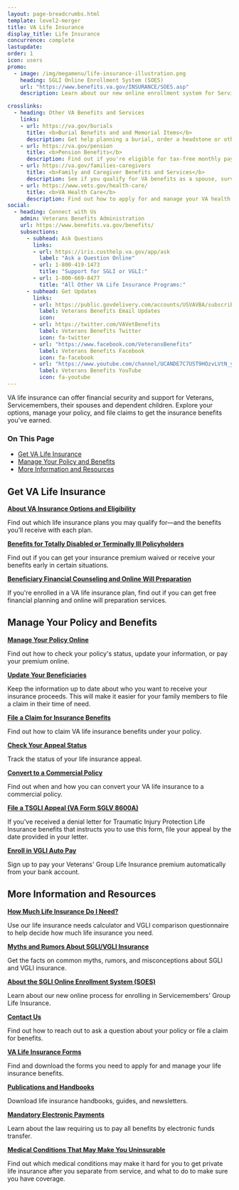 ```yaml
---
layout: page-breadcrumbs.html
template: level2-merger
title: VA Life Insurance
display_title: Life Insurance
concurrence: complete
lastupdate:
order: 1
icon: users
promo:
  - image: /img/megamenu/life-insurance-illustration.png
    heading: SGLI Online Enrollment System (SOES)
    url: "https://www.benefits.va.gov/INSURANCE/SOES.asp"
    description: Learn about our new online enrollment system for Servicemembers' Group Life Insurance.

crosslinks:
  - heading: Other VA Benefits and Services
    links:
    - url: https://va.gov/burials
      title: <b>Burial Benefits and and Memorial Items</b>
      description: Get help planning a burial, order a headstone or other memorial item, and apply for survivor and dependent benefits.
    - url: https://va.gov/pension
      title: <b>Pension Benefits</b>
      description: Find out if you're eligible for tax-free monthly payments as a wartime Veteran or surviving spouse or child.
    - url: https://va.gov/families-caregivers
      title: <b>Family and Caregiver Benefits and Services</b>
      description: See if you qualify for VA benefits as a spouse, surviving spouse, dependent child, or caregiver.
    - url: https://www.vets.gov/health-care/
      title: <b>VA Health Care</b>
      description: Find out how to apply for and manage your VA health care benefits.
social:
  - heading: Connect with Us
    admin: Veterans Benefits Administration
    url: https://www.benefits.va.gov/benefits/
    subsections:
      - subhead: Ask Questions
        links:
        - url: https://iris.custhelp.va.gov/app/ask
          label: "Ask a Question Online"
        - url: 1-800-419-1473
          title: "Support for SGLI or VGLI:"
        - url: 1-800-669-8477
          title: "All Other VA Life Insurance Programs:"    
      - subhead: Get Updates
        links:
        - url: https://public.govdelivery.com/accounts/USVAVBA/subscriber/new
          label: Veterans Benefits Email Updates
          icon:
        - url: https://twitter.com/VAVetBenefits
          label: Veterans Benefits Twitter
          icon: fa-twitter
        - url: "https://www.facebook.com/VeteransBenefits"
          label: Veterans Benefits Facebook
          icon: fa-facebook
        - url: "https://www.youtube.com/channel/UCANDE7C7UST9HOzvLVtN_yg"
          label: Veterans Benefits YouTube
          icon: fa-youtube
---
```

<p class="va-introtext">
VA life insurance can offer financial security and support for Veterans, Servicemembers, their spouses and dependent children. Explore your options, manage your policy, and file claims to get the insurance benefits you've earned.</p>

<h3>On This Page</h3>

<ul>
  <li><a href="#get">Get VA Life Insurance</a></li>
  <li><a href="#manage">Manage Your Policy and Benefits</a></li>
  <li><a href="#more">More Information and Resources</a></li>
</ul>

<section class='usa-grid'>
  <div class="va-h-ruled--stars"></div>
</section>

<section id="get" class="merger-majorlinks">

  <h2>Get VA Life Insurance</h2>

  <div class="link">
    <a href="https://vets.gov/life-insurance/options-and-eligibility/"><b>About VA Insurance Options and Eligibility</b></a>
    <p>Find out which life insurance plans you may qualify for—and the benefits you’ll receive with each plan.</p>
  </div>

  <div class="link">
    <a href="https://vets.gov/life-insurance/disabled-and-terminally-ill/"><b>Benefits for Totally Disabled or Terminally Ill Policyholders</b></a>
    <p>Find out if you can get your insurance premium waived or receive your benefits early in certain situations.
  </div>

  <div class="link">
    <a href="https://benefits.va.gov/insurance/bfcs.asp"><b>Beneficiary Financial Counseling and Online Will Preparation</b></a>
    <p>If you're enrolled in a VA life insurance plan, find out if you can get free financial planning and online will preparation services.</p>
  </div>

</section>

<section class='usa-grid'>
  <div class="va-h-ruled--stars"></div>
</section>

<section id="manage" class="merger-majorlinks">

  <h2>Manage Your Policy and Benefits</h2>

  <div class="link">
    <a href="https://www.vets.gov/life-insurance/manage-your-policy/"><b>Manage Your Policy Online</b></a>
    <p>Find out how to check your policy's status, update your information, or pay your premium online.</p>
    </div>

  <div class="link">
    <a href="https://benefits.va.gov/INSURANCE/updatebene.asp"><b>Update Your Beneficiaries</b></a>
    <p>Keep the information up to date about who you want to receive your insurance proceeds. This will make it easier for your family members to file a claim in their time of need.</p>
  </div>

  <div class="link">
    <a href="https://benefits.va.gov/INSURANCE/sglivgli.asp"><b>File a Claim for Insurance Benefits</b></a>
    <p>Find out how to claim VA life insurance benefits under your policy.</p>
  </div>

  <div class="link">
    <a href="https://www.ebenefits.va.gov/ebenefits/about/feature?feature=compensation-claim-appeal-status"><b>Check Your Appeal Status</b></a>
    <p>Track the status of your life insurance appeal.</p>
  </div>
  
  <div class="link">
    <a href="https://www.benefits.va.gov/INSURANCE/converting.asp"><b>Convert to a Commercial Policy</b></a>
    <p>Find out when and how you can convert your VA life insurance to a commercial policy.</p>
  </div>  

  <div class="link">
    <a href="https://www.benefits.va.gov/INSURANCE/forms/TSGLIAppealsForm.htm"><b>File a TSGLI Appeal (VA Form SGLV 8600A)</b></a>
    <p>If you've received a denial letter for Traumatic Injury Protection Life Insurance benefits that instructs you to use this form, file your appeal by the date provided in your letter.</p>
  </div>

  <div class="link">
    <a href="https://www.benefits.va.gov/INSURANCE/vgli_auto_pay.asp"><b>Enroll in VGLI Auto Pay</b></a>
    <p>Sign up to pay your Veterans' Group Life Insurance premium automatically from your bank account.</p>
  </div>

</section>

<section class='usa-grid'>
  <div class="va-h-ruled--stars"></div>
</section>

<section id="more" class="merger-majorlinks">

  <h2>More Information and Resources</h2>

  <div class="link">
    <a href="https://benefits.va.gov/insurance/lifeins101.asp"><b>How Much Life Insurance Do I Need?</b></a>
    <p>Use our life insurance needs calculator and VGLI comparison questionnaire to help decide how much life insurance you need.</p>
  </div>

  <div class="link">
    <a href="https://www.benefits.va.gov/INSURANCE/sgli_myths_rumors.asp"><b>Myths and Rumors About SGLI/VGLI Insurance</b></a>
    <p>Get the facts on common myths, rumors, and misconceptions about SGLI and VGLI insurance.</p>
  </div>
  
  <div class="link">
    <a href="https://www.benefits.va.gov/INSURANCE/SOES.asp"><b>About the SGLI Online Enrollment System (SOES)</b></a>
    <p>Learn about our new online process for enrolling in Servicemembers' Group Life Insurance.</p>
  </div>
  
  <div class="link">
    <a href="https://www.benefits.va.gov/INSURANCE/resources-contact.asp"><b>Contact Us</b></a>
    <p>Find out how to reach out to ask a question about your policy or file a claim for benefits.</p>
  </div>
  
  <div class="link">
    <a href="https://www.benefits.va.gov/INSURANCE/resources-forms.asp"><b>VA Life Insurance Forms</b></a>
    <p>Find and download the forms you need to apply for and manage your life insurance benefits.</p>
  </div>
  
  <div class="link">
    <a href="https://www.benefits.va.gov/INSURANCE/ins_publications.asp"><b>Publications and Handbooks</b></a>
    <p>Download life insurance handbooks, guides, and newsletters.</p>
  </div>
  
  <div class="link">
    <a href="https://www.benefits.va.gov/INSURANCE/payments-eft.asp"><b>Mandatory Electronic Payments</b></a>
    <p>Learn about the law requiring us to pay all benefits by electronic funds transfer.</p>
  </div> 
  
  <div class="link">
    <a href="https://www.benefits.va.gov/INSURANCE/uninsurable.asp"><b>Medical Conditions That May Make You Uninsurable</b></a>
    <p>Find out which medical conditions may make it hard for you to get private life insurance after you separate from service, and what to do to make sure you have coverage. </p>
  </div> 

</section>
